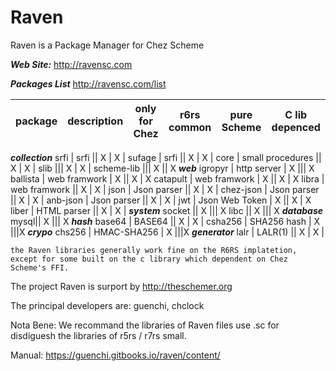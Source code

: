 # Raven
Raven is a Package Manager for Chez Scheme

***Web Site:*** http://ravensc.com

***Packages List***  http://ravensc.com/list

 package | description |  only for Chez | r6rs common | pure Scheme | C lib depenced
---------|-------------|----------------|-------------|-------------|----------------
***collection*** 
srfi | srfi || X | X |
sufage | srfi || X | X |
core | small procedures || X | X |
slib ||| X | X |
scheme-lib ||| X || X
***web***
igropyr | http server | X ||| X
ballista | web framwork | X || X | X 
catapult | web framwork | X || X | X 
libra | web framwork || X | X |
json | Json parser || X | X |
chez-json | Json parser || X | X |
anb-json | Json parser || X | X |
jwt | Json Web Token | X || X | X
liber | HTML parser || X | X |
***system***
socket || X ||| X
libc || X ||| X
***database***
mysql|| X ||| X 
***hash***
base64 | BASE64 || X | X |
csha256 | SHA256 hash | X |||X
***crypo***
chs256 | HMAC-SHA256 | X |||X
***generator***
lalr | LALR(1) || X | X |

`the Raven libraries generally work fine on the R6RS implatetion, except for some built on the c library which dependent on Chez Scheme's FFI.` 


The project Raven is surport by http://theschemer.org

The principal developers are: guenchi, chclock

Nota Bene: We recommand the libraries of Raven files use .sc for disdiguesh the libraries of r5rs / r7rs small.

Manual: https://guenchi.gitbooks.io/raven/content/




